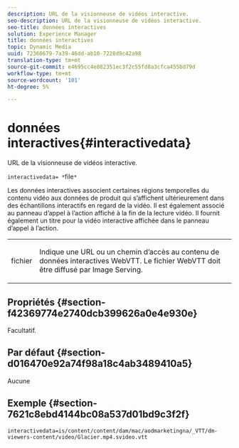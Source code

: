 ```yaml
---
description: URL de la visionneuse de vidéos interactive.
seo-description: URL de la visionneuse de vidéos interactive.
seo-title: données interactives
solution: Experience Manager
title: données interactives
topic: Dynamic Media
uuid: 72360679-7a39-46dd-ab10-7228d9c42a98
translation-type: tm+mt
source-git-commit: e4695cc4e882351ec3f2c55fd8a3cfca455bd79d
workflow-type: tm+mt
source-wordcount: '101'
ht-degree: 5%

---
```



# données interactives{#interactivedata}

URL de la visionneuse de vidéos interactive.

`interactivedata= *`file`*`

Les données interactives associent certaines régions temporelles du contenu vidéo aux données de produit qui s’affichent ultérieurement dans des échantillons interactifs en regard de la vidéo. Il est également associé au panneau d’appel à l’action affiché à la fin de la lecture vidéo. Il fournit également un titre pour la vidéo interactive affichée dans le panneau d’appel à l’action.

<table id="table_C616483932C2482CA9794DDD7313FD7C"> 
 <tbody> 
  <tr> 
   <td colname="col1"> <p> <span class="codeph"> <span class="varname"> fichier</span> </span> </p> </td> 
   <td colname="col2"> <p> Indique une URL ou un chemin d’accès au contenu de données interactives WebVTT. Le fichier WebVTT doit être diffusé par Image Serving. </p> </td> 
  </tr> 
 </tbody> 
</table>

## Propriétés {#section-f42369774e2740dcb399626a0e4e930e}

Facultatif.

## Par défaut {#section-d016470e92a74f98a18c4ab3489410a5}

Aucune

## Exemple {#section-7621c8ebd4144bc08a537d01bd9c3f2f}

```
interactivedata=is/content/content/dam/mac/aodmarketingna/_VTT/dm-viewers-content/video/Glacier.mp4.svideo.vtt
```

